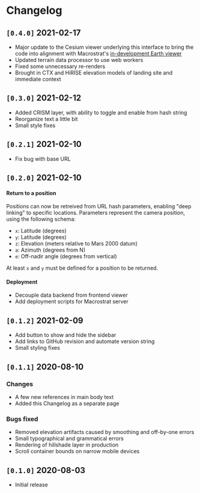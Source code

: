 # Changelog

## `[0.4.0]` 2021-02-17

- Major update to the Cesium viewer underlying this interface to bring the
  code into alignment with Macrostrat's [in-development Earth viewer](https://dev.macrostrat.org/next/web)
- Updated terrain data processor to use web workers
- Fixed some unnecessary re-renders
- Brought in CTX and HiRISE elevation models of landing site and immediate context

## `[0.3.0]` 2021-02-12

- Added CRISM layer, with ability to toggle and enable from hash string
- Reorganize text a little bit
- Small style fixes

## `[0.2.1]` 2021-02-10

- Fix bug with base URL

## `[0.2.0]` 2021-02-10

#### Return to a position

Positions can now be retreived from URL hash parameters, enabling "deep linking" to specific locations. Parameters
represent the camera position, using the following schema:

- `x`: Latitude (degrees)
- `y`: Latitude (degrees)
- `z`: Elevation (meters relative to Mars 2000 datum)
- `a`: Azimuth (degrees from N)
- `e`: Off-nadir angle (degrees from vertical)

At least `x` and `y` must be defined for a position to be returned.

#### Deployment

- Decouple data backend from frontend viewer
- Add deployment scripts for Macrostrat server

## `[0.1.2]` 2021-02-09

- Add button to show and hide the sidebar
- Add links to GitHub revision and automate version string
- Small styling fixes

## `[0.1.1]` 2020-08-10

### Changes

- A few new references in main body text
- Added this Changelog as a separate page

### Bugs fixed

- Removed elevation artifacts caused by smoothing and off-by-one errors
- Small typographical and grammatical errors
- Rendering of hillshade layer in production
- Scroll container bounds on narrow mobile devices

## `[0.1.0]` 2020-08-03

- Initial release
